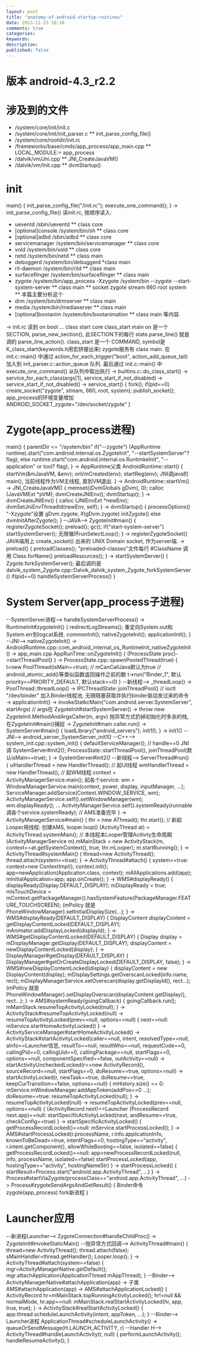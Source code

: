 ```yaml
---
layout: post
title: "anatomy-of-android-startup-routines"
date: 2013-11-23 16:10
comments: true
categories: 
keywords: 
description: 
published: false
---
```


版本 android-4.3_r2.2
========================


涉及到的文件
========================
* /system/core/init/init.c
* /system/core/init/init_parser.c
** init_parse_config_file()
* /system/core/rootdir/init.rc
* /frameworks/base/cmds/app_process/app_main.cpp
** LOCAL_MODULE:= app_process
* /dalvik/vm/Jni.cpp
** JNI_CreateJavaVM()
* /dalvik/vm/Init.cpp
** dvmStartup()

init
========================
main() { init_parse_config_file("/init.rc"); execute_one_command(); }
-> init_parse_config_file() 读init.rc, 按顺序读入:

* ueventd /sbin/ueventd
** class core
* [optional]console /system/bin/sh
** class core
* [optional]adbd /sbin/adbd
** class core
* servicemanager /system/bin/servicemanager
** class core
* vold /system/bin/vold
** class core
* netd /system/bin/netd
** class main
* debuggerd /system/bin/debuggerd
*class main
* ril-daemon /system/bin/rild
** class main
* surfaceflinger /system/bin/surfaceflinger
** class main
* zygote /system/bin/app_process -Xzygote /system/bin --zygote --start-system-server
** class main
** socket zygote stream 660 root system
** 本篇主要分析这个
* drm /system/bin/drmserver
** class main
* media /system/bin/mediaserver
** class main
* [optional]bootanim /system/bin/bootanimation
** class main
等内容.

-> init.rc 读到
on boot
    ...
    class start core
    class_start main
on 是一个 SECTION, parse_new_section(), 此SECTION下的每行 state.parse_line() 就是调的 parse_line_action().
class_start 是一个 COMMAND, symbol是 K_class_start(keywords.h用宏拼接出来)
zygote服务有 class main. 在 init.c::main() 中通过
action_for_each_trigger("boot", action_add_queue_tail) 加入到 init_parser.c::action_queue 队列.
最后通过 init.c::main() 中 execute_one_command() 从队列中取出执行
-> builtins.c::do_class_start()
-> service_for_each_class(args[1], service_start_if_not_disabled)
-> service_start_if_not_disabled()
-> service_start() {
  fork();
  if(pid==0)
    create_socket("zygote", stream, 660, root, system);
    publish_socket(); app_process的环境变量增加 ANDROID_SOCKET_zygote="/dev/socket/zygote"
  }

Zygote(app_process进程)
========================
main() {
  parentDir <= "/system/bin"
  if("--zygote") (AppRuntime runtime).start("com.android.internal.os.ZygoteInit", "--startSystemServer"? flag);
  else runtime.start("com.android.internal.os.RuntimkeInit", "--application" or tool? flag); }
-> AppRuntime父类 AndroidRuntime::start() {
  startVm(&mJavaVM, &env); onVmCreated(env); startReg(env); JNI调java的main(), 当前线程作为VM主线程, 直到VM退出. }
  -> AndroidRuntime::startVm()
    -> JNI_CreateJavaVM() { memset((DvmGlobals gDvm), 0); calloc (JavaVMExt *pVM); dvmCreateJNIEnv(); dvmStartup(); }
      -> dvmCreateJNIEnv() { calloc (JNIEnvExt *newEnv); dvmSetJniEnvThreadId(newEnv, self); }
      -> dvmStartup() {
        processOptions() "-Xzygote"设置 gDvm.zygote;
        if(gDvm.zygote) initZygote() else dvmInitAfterZygote(); }
--JAVA--> ZygoteInit#main() {
  registerZygoteSocket(); preload(); gc();
  if("start-system-server") startSystemServer();
  无限循环runSelectLoop(); }
  -> registerZygoteSocket() JAVA端用上 create_socket() 出来的 UNIX Domain socket, 作为server端.
  -> preload() {
    preloadClasses(); "preloaded-classes"文件每行 #ClassName 调用 Class.forName()
    preloadResources(); }
-> startSystemServer() {
  Zygote.forkSystemServer(); 最后调的是 dalvik_system_Zygote.cpp::Dalvik_dalvik_system_Zygote_forkSystemServer()
  if(pid==0) handleSystemServerProcess() }


System Server(app_process子进程)
========================
--SystemServer进程--> handleSystemServerProcess()
-> RuntimeInit#zygoteInit() {
  redirectLogStreams(); 重定向System.out和System.err到logcat系统.
  commonInit(); nativeZygoteInit(); applicationInit(); }
  --JNI--> nativeZygoteInit()
    -> AndroidRuntime.cpp::com_android_internal_os_RuntimeInit_nativeZygoteInit()
    -> app_main.cpp AppRunTime::onZygoteInit() { (ProcessState proc)->startThreadPool() }
    -> ProcessState.cpp::spawnPooledThread(true) {
      t=new PoolThread(isMain==true); // mCanCallJava默认为true
      // android_atomic_add()等类似函数返回操作之前的数
      t->run("Binder_1", 默认priority==PRIORITY_DEFAULT, 默认stack==0) }
      --新线程--> _threadLoop() -> PoolThread::threadLoop()
      -> IPCThreadState::joinThreadPool() // ioctl "/dev/binder" 加入Binder线程池, 无限阻塞获取并执行binder驱动发过来的命令
  -> applicationInit()
    -> invokeStatkcMain("com.android.server.SystemServer", startArgs) // args在 ZygoteInit#startSystemServer()
    -> throw new ZygoteInit.MethodAndArgsCaller(m, argv) 抛异常方式扔掉初始化时多余的栈, 在ZygoteInit#main()捕捉
    -> ZygoteInit#main caller.run()
-> SystemServer#main() { loadLibrary("android_servers"); init1(); }
  -> init1() --JNI--> android_server_SystemServer_init1()
  --C++--> system_init.cpp::system_init() {
    defaultServiceManager(); // handle==0
    JNI调 SystemServer#init2();
    ProcessState::startThreadPool(), joinThreadPool(默认isMain==true); }
    -> SystemServer#init2()
    --新线程--> ServerThread#run() {
      uiHandlerThread = new HandlerThread(); // 起UI线程
      wmHandlerThread = new HandlerThread(); // 起WM线程
      context = ActivityManagerService.main();
      起各个service:
      wm = WindowManagerService.main(context, power, display, inputManager, ...);
      ServiceManager.addService(Context.WINDOW_SERVICE, wm);
      ActivityManagerService.self().setWindowManager(wm);
      wm.displayReady();
      ...
      ActivityManagerService.self().systemReady(runnable调各个service.systemReady); // AMS准备完毕
    }
    -> ActivityManagerService#main() {
      thr = new AThread(); thr.start(); // 新起Looper用线程: 创建AMS, looper.loop()
      (ActivityThread at) = ActivityThread.systemMain(); // 本线程本Looper管理Acitivty生命周期
      (ActivityManagerService m).mMainStack = new ActivityStack(m, context==at.getSystemContext(), true, thr.mLooper);
      m.startRunning();
    }
      -> ActivityThread#systemMain() { thread=new ActivityThread(); thread.attach(system==true); }
        -> ActivityThread#attach() {
          system==true:
            context=new ContextImpl(); context.init();
            app=newApplication(Application.class, context);
            mAllApplications.add(app); mInitialApplication=app; app.onCreate();
          }
    -> WMS#displayReady() {
        displayReady(Display.DEFAULT_DISPLAY);
        mDisplayReady = true;
        mIsTouchDevice = mContext.getPackageManager().hasSystemFeature(PackageManager.FEATURE_TOUCHSCREEN);
        (mPolicy 就是 PhoneWindowManager).setInitialDisplaySize(...);
      }
      -> WMS#displayReady(DEFAULT_DISPLAY) {
        DisplayContent displayContent = getDisplayContentLocked(DEFAULT_DISPLAY);
        mAnimator.addDisplayLocked(displayId);
      }
        -> WMS#getDisplayContentLocked(DEFAULT_DISPLAY) {
          Display display = mDisplayManager.getDisplay(DEFAULT_DISPLAY);
          displayContent = newDisplayContentLocked(display);
        }
        -> DisplayManager#getDisplay(DEFAULT_DISPLAY) { DisplayManager#getOrCreateDisplayLocked(DEFAULT_DISPLAY, false); }
        -> WMS#newDisplayContentLocked(display) {
          displayContent = new DisplayContent(display);
          mDisplaySettings.getOverscanLocked(info.name, rect);
          mDisplayManagerService.setOverscan(display.getDisplayId(), rect...);
          (mPolicy 就是 PhoneWindowManager).setDisplayOverscan(displayContent.getDisplay(), rect...);
        }
    -> AMS#systemReady(goingCallback) {
      goingCallback.run();
      mMainStack.resumeTopActivityLocked(null);
    }
      -> ActivityStack#resumeTopActivityLocked(null)
      -> resumeTopActivityLocked(prev==null, options==null) { next==null: mService.startHomeActivityLocked() }
      -> ActivityServiceManager#startHomeActivityLocked()
      -> ActivityStack#startActivityLocked(caller==null, intent, resolvedType==null, aInfo==Launcher信息,
        resultTo==null, resultWho==null, requestCode==0, callingPid==0, callingUid==0, callingPackage==null,
        startFlags==0, options==null, componentSpecified==false, outActivity==null)
      -> startActivityUncheckedLocked(r==new ActivityRecord(), sourceRecord==null,
        startFlags==0, doResume==true, options==null)
      -> startActivityLocked(r, newTask==true, doResume==true, keepCurTransition==false, options==null) {
        mHistory.size() == 0: mService.mWindowManager.addAppToken(addPos==0 ...);
        doResume==true: resumeTopActivityLocked(null);
      }
        -> resumeTopActivityLocked(null)
        -> resumeTopActivityLocked(prev==null, options==null) {
          (ActivityRecord next)==Launcher
          (ProcessRecord next.app)==null: startSpecificActivityLocked(next, andResume==true, checkConfig==true)
        }
        -> startSpecificActivityLocked() { getProcessRecordLocked()==null: mService.startProcessLocked(); }
        -> AMS#startProcessLocked(r.processName, r.info.applicationInfo, knownToBeDead==true, intentFlags==0,
          hostingType=="activity", r.intent.getComponent(), allowWhileBooting==false, isolated==false) {
            getProcessRecordLocked()==null:
              app=newProcessRecordLocked(null, info, processName, isolated==false)
              startProcessLocked(app, hostingType=="activity", hostingNameStr)
          }
          -> startProcessLocked() { startResult=Process.start("android.app.ActivityThread", ...) }
          -> Process#startViaZygote(processClass=="android.app.ActivityThread", ...)
          -> Process#zygoteSendArgsAndGetResult() { Binder命令zygote(app_process) fork新进程 }

Launcher应用
========================
--新进程Launcher--> ZygoteConnection#handleChildProc()
-> ZygoteInit#invokeStaticMain()
--抛异常方式回调--> ActivityThread#main() {
  thread=new ActivityThread(); thread.attach(false);
  sMainHandler=thread.getHandler(); Looper.loop(); }
-> ActivityThread#attach(system==false) {
  mgr=ActivityManagerNative.getDefault(); mgr.attachApplication(ApplicationThread mAppThread); }
--Binder--> ActivityManagerNative#attachApplication(app)
-> 子类AMS#attachApplication(app)
-> AMS#attachApplicationLocked() {
     ActivityRecord hr=mMainStack.topRunningActivityLocked();
     hr!=null && normalMode, hr.app==null:
       mMainStack.realStartActivityLocked(hr, app, true, true);
   }
  -> ActivityStack#realStartActivityLocked() { app.thread.scheduleLaunchActivity(intent, appToken, ...); }
--Binder--> Launcher进程 ApplicationThread#scheduleLaunchActivity()
-> queueOrSendMessage(H.LAUNCH_ACTIVITY, r)
--Handler H--> ActivityThread#handleLaunchActivity(r, null) { performLaunchActivity(); handleResumeActivity(); }
